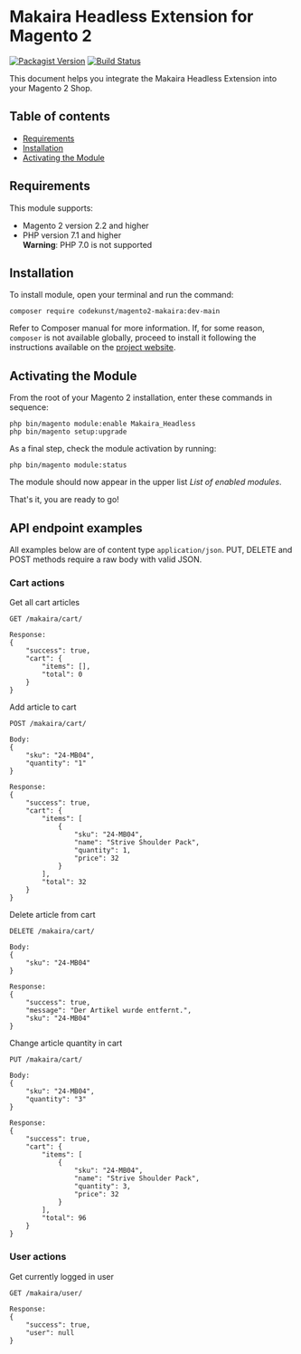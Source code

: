 # Makaira Headless Extension for Magento 2

[![Packagist Version](https://img.shields.io/packagist/v/makaira/magento2-connect)](https://packagist.org/packages/makaira/magento2-connect)
[![Build Status](https://travis-ci.org/makaira/magento2-connect.svg?branch=main)](https://travis-ci.org/makaira/magento2-connect)

This document helps you integrate the Makaira Headless Extension into your Magento 2 Shop.

## Table of contents
- [Requirements](#requirements)
- [Installation](#installation)
- [Activating the Module](#activating-the-module)
    
## Requirements

This module supports:

- Magento 2 version 2.2 and higher
- PHP version 7.1 and higher  
  **Warning**: PHP 7.0 is not supported

## Installation

To install module, open your terminal and run the command:

    composer require codekunst/magento2-makaira:dev-main

Refer to Composer manual for more information. If, for some reason, `composer` is not available globally, proceed to install it following the
instructions available on the [project website](https://getcomposer.org/doc/00-intro.md).

## Activating the Module

From the root of your Magento 2 installation, enter these commands in sequence:

    php bin/magento module:enable Makaira_Headless
    php bin/magento setup:upgrade

As a final step, check the module activation by running:

    php bin/magento module:status

The module should now appear in the upper list *List of enabled modules*.

That's it, you are ready to go!

## API endpoint examples

All examples below are of content type `application/json`. PUT, DELETE and POST methods require a raw body with valid JSON. 

### Cart actions

Get all cart articles

    GET /makaira/cart/
    
    Response:
    {
        "success": true,
        "cart": {
            "items": [],
            "total": 0
        }
    }

Add article to cart

    POST /makaira/cart/
    
    Body:
    {
        "sku": "24-MB04",
        "quantity": "1"
    }
    
    Response:
    {
        "success": true,
        "cart": {
            "items": [
                {
                    "sku": "24-MB04",
                    "name": "Strive Shoulder Pack",
                    "quantity": 1,
                    "price": 32
                }
            ],
            "total": 32
        }
    }

Delete article from cart

    DELETE /makaira/cart/
    
    Body:
    {
        "sku": "24-MB04"
    }
    
    Response:
    {
        "success": true,
        "message": "Der Artikel wurde entfernt.",
        "sku": "24-MB04"
    }

Change article quantity in cart

    PUT /makaira/cart/
    
    Body:
    {
        "sku": "24-MB04",
        "quantity": "3"
    }
    
    Response:
    {
        "success": true,
        "cart": {
            "items": [
                {
                    "sku": "24-MB04",
                    "name": "Strive Shoulder Pack",
                    "quantity": 3,
                    "price": 32
                }
            ],
            "total": 96
        }
    }

### User actions

Get currently logged in user

    GET /makaira/user/
    
    Response:
    {
        "success": true,
        "user": null
    }
